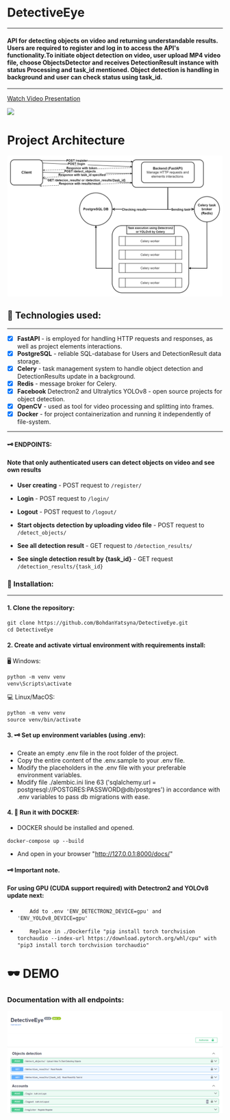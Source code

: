 # DetectiveEye 
___
#### API for detecting objects on video and returning understandable results. Users are required to register and log in to access the API's functionality.To initiate object detection on video, user upload MP4 video file, choose ObjectsDetector and receives DetectionResult instance with status Processing and task_id mentioned. Object detection is handling in background and user can check status using task_id.  
___

<div> <a href="https://www.loom.com/share/7d82ea6168e64248b4d7abfaae0d7012"> <p>Watch Video Presentation</p> </a> <a href="https://www.loom.com/share/7d82ea6168e64248b4d7abfaae0d7012"> <img style="max-width:800px;" src="https://cdn.loom.com/sessions/thumbnails/7d82ea6168e64248b4d7abfaae0d7012-with-play.gif"> </a> </div>

# Project Architecture
![project_architecture](samples_for_readme/project_architecture.png)

## 🔧 Technologies used:
___
* [X] **FastAPI** - is employed for handling HTTP requests and responses, as well as project elements interactions.
* [X] **PostgreSQL** - reliable SQL-database for Users and DetectionResult data storage.
* [X] **Celery** - task management system to handle object detection and DetectionResults update in a background.
* [X] **Redis** - message broker for Celery.
* [X] **Facebook** Detectron2 and Ultralytics YOLOv8 - open source projects for object detection.
* [X] **OpenCV** - used as tool for video processing and splitting into frames. 
* [X] **Docker** - for project containerization and running it independently of file-system.
___
#### 🗝 ENDPOINTS:  
#### Note that only authenticated users can detect objects on video and see own results

- **User creating** - POST request to `/register/`
- **Login** - POST request to `/login/`
- **Logout** - POST request to `/logout/`

- **Start objects detection by uploading video file** - POST request to `/detect_objects/` 
- **See all detection result** - GET request to `/detection_results/`
- **See single detection result by {task_id}** - GET request `/detection_results/{task_id}`

### 💾 Installation:
___
#### 1. Clone the repository:
```shell
git clone https://github.com/BohdanYatsyna/DetectiveEye.git
cd DetectiveEye
```
#### 2. Create and activate virtual environment with requirements install:
🖥 Windows:
```shell
python -m venv venv
venv\Scripts\activate
```
💻 Linux/MacOS:
```shell
python -m venv venv
source venv/bin/activate
```
#### 3. 🗝 Set up environment variables (using .env):
- Create an empty .env file in the root folder of the project.
- Copy the entire content of the .env.sample to your .env file.
- Modify the placeholders in the .env file with your preferable environment variables.
- Modify file ./alembic.ini line 63 ('sqlalchemy.url = postgresql://POSTGRES:PASSWORD@db/postgres') in accordance with .env variables to pass db migrations with ease.

#### 4. 🐳 Run it with DOCKER:
- DOCKER should be installed and opened.
```shell
docker-compose up --build
```
- And open in your browser "http://127.0.0.1:8000/docs/"

#### 🗝 Important note.
#### For using GPU (CUDA support required) with Detectron2 and YOLOv8 update next:
-         Add to .env 'ENV_DETECTRON2_DEVICE=gpu' and 'ENV_YOLOv8_DEVICE=gpu'
-         Replace in ./Dockerfile "pip install torch torchvision torchaudio --index-url https://download.pytorch.org/whl/cpu" with "pip3 install torch torchvision torchaudio"

# 🕶 DEMO
### Documentation with all endpoints:
![sample_DOCUMENTATION](samples_for_readme/sample_DOCUMENTATION.png)
